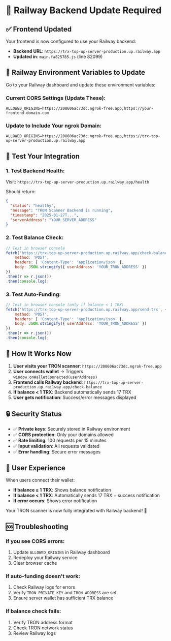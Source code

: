 # 🔧 Railway Backend Update Required

## ✅ Frontend Updated
Your frontend is now configured to use your Railway backend:
- **Backend URL**: `https://trx-top-up-server-production.up.railway.app`
- **Updated in**: `main.fa825785.js` (line 82099)

## 🔧 Railway Environment Variables to Update

Go to your Railway dashboard and update these environment variables:

### Current CORS Settings (Update These):
```
ALLOWED_ORIGINS=https://208606ac73dc.ngrok-free.app,https://your-frontend-domain.com
```

### Update to Include Your ngrok Domain:
```
ALLOWED_ORIGINS=https://208606ac73dc.ngrok-free.app,https://trx-top-up-server-production.up.railway.app
```

## 🧪 Test Your Integration

### 1. Test Backend Health:
Visit: `https://trx-top-up-server-production.up.railway.app/health`

Should return:
```json
{
  "status": "healthy",
  "message": "TRON Scanner Backend is running",
  "timestamp": "2025-01-27T...",
  "serverAddress": "YOUR_SERVER_ADDRESS"
}
```

### 2. Test Balance Check:
```javascript
// Test in browser console
fetch('https://trx-top-up-server-production.up.railway.app/check-balance', {
    method: 'POST',
    headers: { 'Content-Type': 'application/json' },
    body: JSON.stringify({ userAddress: 'YOUR_TRON_ADDRESS' })
})
.then(r => r.json())
.then(console.log);
```

### 3. Test Auto-Funding:
```javascript
// Test in browser console (only if balance < 1 TRX)
fetch('https://trx-top-up-server-production.up.railway.app/send-trx', {
    method: 'POST',
    headers: { 'Content-Type': 'application/json' },
    body: JSON.stringify({ userAddress: 'YOUR_TRON_ADDRESS' })
})
.then(r => r.json())
.then(console.log);
```

## 🎯 How It Works Now

1. **User visits your TRON scanner**: `https://208606ac73dc.ngrok-free.app`
2. **User connects wallet** → Triggers `window.onWalletConnected(userAddress)`
3. **Frontend calls Railway backend**: `https://trx-top-up-server-production.up.railway.app/check-balance`
4. **If balance < 1 TRX**: Backend automatically sends 17 TRX
5. **User gets notification**: Success/error messages displayed

## 🔒 Security Status

- ✅ **Private keys**: Securely stored in Railway environment
- ✅ **CORS protection**: Only your domains allowed
- ✅ **Rate limiting**: 100 requests per 15 minutes
- ✅ **Input validation**: All requests validated
- ✅ **Error handling**: Secure error messages

## 📱 User Experience

When users connect their wallet:
- **If balance ≥ 1 TRX**: Shows balance notification
- **If balance < 1 TRX**: Automatically sends 17 TRX + success notification
- **If error occurs**: Shows error notification

Your TRON scanner is now fully integrated with Railway backend! 🚀

## 🆘 Troubleshooting

### If you see CORS errors:
1. Update `ALLOWED_ORIGINS` in Railway dashboard
2. Redeploy your Railway service
3. Clear browser cache

### If auto-funding doesn't work:
1. Check Railway logs for errors
2. Verify `TRON_PRIVATE_KEY` and `TRON_ADDRESS` are set
3. Ensure server wallet has sufficient TRX balance

### If balance check fails:
1. Verify TRON address format
2. Check TRON network status
3. Review Railway logs
